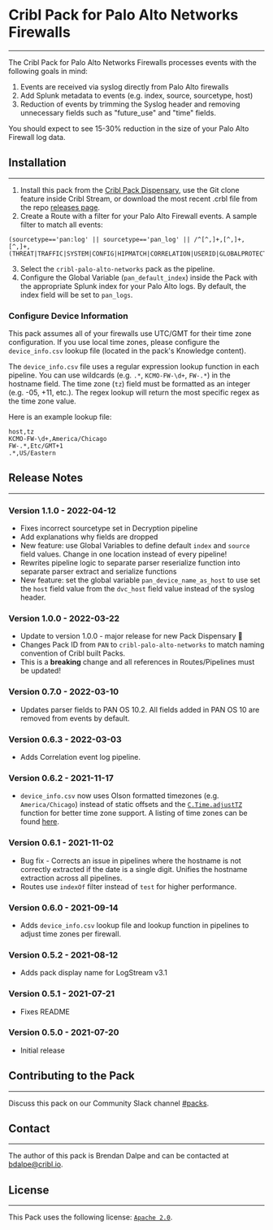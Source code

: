 # Cribl Pack for Palo Alto Networks Firewalls
----

The Cribl Pack for Palo Alto Networks Firewalls processes events with the following goals in mind:
1. Events are received via syslog directly from Palo Alto firewalls
1. Add Splunk metadata to events (e.g. index, source, sourcetype, host)
2. Reduction of events by trimming the Syslog header and removing unnecessary fields such as "future_use" and "time" fields.

You should expect to see 15-30% reduction in the size of your Palo Alto Firewall log data.

## Installation
---
1. Install this pack from the [Cribl Pack Dispensary](https://packs.cribl.io), use the Git clone feature inside Cribl Stream, or download the most recent .crbl file from the repo [releases page](https://github.com/criblpacks/cribl-palo-alto-networks/releases).
2. Create a Route with a filter for your Palo Alto Firewall events. A sample filter to match all events:
```
(sourcetype=='pan:log' || sourcetype=='pan_log' || /^[^,]+,[^,]+,[^,]+,(THREAT|TRAFFIC|SYSTEM|CONFIG|HIPMATCH|CORRELATION|USERID|GLOBALPROTECT),/.test(_raw))
```
3. Select the `cribl-palo-alto-networks` pack as the pipeline.
4. Configure the Global Variable (`pan_default_index`) inside the Pack with the appropriate Splunk index for your Palo Alto logs. By default, the index field will be set to `pan_logs`.

### Configure Device Information
This pack assumes all of your firewalls use UTC/GMT for their time zone configuration. If you use local time zones, please configure the `device_info.csv` lookup file (located in the pack's Knowledge content).

The `device_info.csv` file uses a regular expression lookup function in each pipeline. You can use wildcards (e.g. `.*`, `KCMO-FW-\d+`, `FW-.*`) in the hostname field. The time zone (`tz`) field must be formatted as an integer (e.g. -05, +11, etc.). The regex lookup will return the most specific regex as the time zone value.

Here is an example lookup file:
```
host,tz
KCMO-FW-\d+,America/Chicago
FW-.*,Etc/GMT+1
.*,US/Eastern
```

## Release Notes
---
### Version 1.1.0 - 2022-04-12
* Fixes incorrect sourcetype set in Decryption pipeline
* Add explanations why fields are dropped
* New feature: use Global Variables to define default `index` and `source` field values. Change in one location instead of every pipeline!
* Rewrites pipeline logic to separate parser reserialize function into separate parser extract and serialize functions
* New feature: set the global variable `pan_device_name_as_host` to use set the `host` field value from the `dvc_host` field value instead of the syslog header.

### Version 1.0.0 - 2022-03-22
* Update to version 1.0.0 - major release for new Pack Dispensary 🎉
* Changes Pack ID from `PAN` to `cribl-palo-alto-networks` to match naming convention of Cribl built Packs.
* This is a **breaking** change and all references in Routes/Pipelines must be updated!

### Version 0.7.0 - 2022-03-10
* Updates parser fields to PAN OS 10.2. All fields added in PAN OS 10 are removed from events by default.

### Version 0.6.3 - 2022-03-03
* Adds Correlation event log pipeline.

### Version 0.6.2 - 2021-11-17
* `device_info.csv` now uses Olson formatted timezones (e.g. `America/Chicago`) instead of static offsets and the [`C.Time.adjustTZ`](https://docs.cribl.io/logstream/cribl-reference/#time) function for better time zone support. A listing of time zones can be found [here](https://en.wikipedia.org/wiki/List_of_tz_database_time_zones#List).

### Version 0.6.1 - 2021-11-02
* Bug fix - Corrects an issue in pipelines where the hostname is not correctly extracted if the date is a single digit. Unifies the hostname extraction across all pipelines.
* Routes use `indexOf` filter instead of `test` for higher performance. 

### Version 0.6.0 - 2021-09-14
* Adds `device_info.csv` lookup file and lookup function in pipelines to adjust time zones per firewall.

### Version 0.5.2 - 2021-08-12
* Adds pack display name for LogStream v3.1

### Version 0.5.1 - 2021-07-21
* Fixes README

### Version 0.5.0 - 2021-07-20
* Initial release


## Contributing to the Pack
---
Discuss this pack on our Community Slack channel [#packs](https://cribl-community.slack.com/archives/C021UP7ETM3).

## Contact
---
The author of this pack is Brendan Dalpe and can be contacted at <bdalpe@cribl.io>.

## License
---
This Pack uses the following license: [`Apache 2.0`](https://github.com/criblpacks/cribl-palo-alto-networks/blob/master/LICENSE).